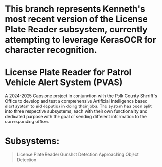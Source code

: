 # This branch represents Kenneth's most recent version of the License Plate Reader subsystem, currently attempting to leverage KerasOCR for character recognition. 

# License Plate Reader for Patrol Vehicle Alert System (PVAS)

A 2024-2025 Capstone project in conjunction with the Polk County Sheriff's Office to develop and test a comprehensive Artificial Intelligence based alert system to aid deputies in doing their jobs. The system has been split into three respective subsystems, each with their own functionality and dedicated purpose with the goal of sending different information to the corresponding officer.

# Subsystems:
  >License Plate Reader
  >Gunshot Detection
  >Approaching Object Detection

